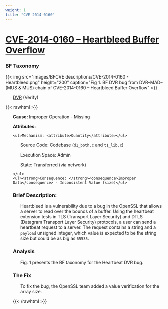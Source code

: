 ```yaml
---
weight: 1
title: "CVE-2014-0160"
---
```

# [CVE-2014-0160 – Heartbleed Buffer Overflow](https://cve.mitre.org/cgi-bin/cvename.cgi?name=2014-0160)

### BF Taxonomy

{{< img src="images/BFCVE descriptions/CVE-2014-0160 - Heartbleed.png" height="200" caption="Fig 1. BF DVR bug from DVR–MAD–(MUS & MUS) chain of CVE-2014-0160 – Heartbleed Buffer Overflow" >}}

<ul>

[DVR](/Classes/_INP/DVR.md) (Verify)

</ul>

{{< rawhtml >}}
<ul><strong>Cause: </strong><cause>Improper Operation
    </cause> - Missing</ul>

  <ul><strong>Attributes:</strong>
  
    <ul>Mechanism: <attribute>Quantity</attribute></ul>

  <ul>Source Code: <attribute>Codebase</attribute> (<code>d1_both.c</code> and <code>t1_lib.c</code>)</ul>
  <ul>Execution Space: <attribute>Admin</attribute></ul>
  <ul>State: <attribute>Transferred</attribute> (via network)</ul>



    </ul>
    <ul><strong>Consequence: </strong><consequence>Improper Data</consequence> - Inconsistent Value (size)</ul>
    
   
  <p><h3>Brief Description:</h3></p>
      <p><ul>Heartbleed is a vulnerability due to a bug in the OpenSSL that allows a server to read over the bounds of a buffer. Using the heartbeat extension tests in TLS (Transport Layer Security) and DTLS (Datagram Transport Layer Security) protocols, a user can send a heartbeat request to a server. The request contains a string and a <code>payload</code> unsigned integer, which value is expected to be the string size but could be as big as <code>65535</code>.</ul></p>
  
  <p><h3>Analysis</h3></p>
      <p><ul>Fig. 1 presents the BF taxonomy for the Heartbeat DVR bug.</ul></p>
  <p><h3>The Fix</h3></p>
      <p><ul>To fix the bug, the OpenSSL team added a value verification for the array size.</ul></p>
  
  {{< /rawhtml >}}